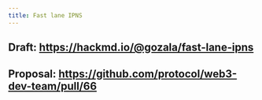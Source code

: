 ```yaml
---
title: Fast lane IPNS
---
```


## Draft: https://hackmd.io/@gozala/fast-lane-ipns
## Proposal: https://github.com/protocol/web3-dev-team/pull/66
